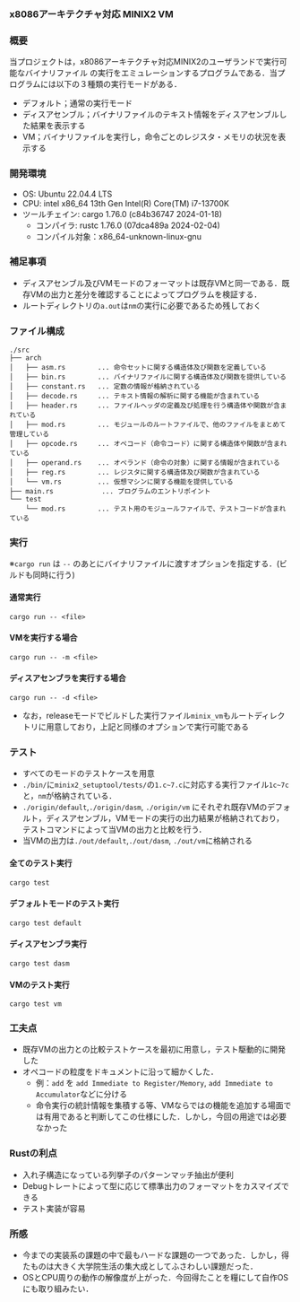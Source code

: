 
### x8086アーキテクチャ対応 MINIX2 VM

### 概要
当プロジェクトは，x8086アーキテクチャ対応MINIX2のユーザランドで実行可能なバイナリファイル
の実行をエミュレーションするプログラムである．当プログラムには以下の３種類の実行モードがある．
- デフォルト；通常の実行モード
- ディスアセンブル；バイナリファイルのテキスト情報をディスアセンブルした結果を表示する
- VM；バイナリファイルを実行し，命令ごとのレジスタ・メモリの状況を表示する


### 開発環境
- OS: Ubuntu 22.04.4 LTS
- CPU: intel x86_64 13th Gen Intel(R) Core(TM) i7-13700K
- ツールチェイン: cargo 1.76.0 (c84b36747 2024-01-18)
    - コンパイラ: rustc 1.76.0 (07dca489a 2024-02-04)
    - コンパイル対象：x86_64-unknown-linux-gnu

### 補足事項
- ディスアセンブル及びVMモードのフォーマットは既存VMと同一である．既存VMの出力と差分を確認することによってプログラムを検証する．
- ルートディレクトリの`a.out`は`nm`の実行に必要であるため残しておく

### ファイル構成 
```
./src
├── arch
│   ├── asm.rs        ... 命令セットに関する構造体及び関数を定義している
│   ├── bin.rs        ... バイナリファイルに関する構造体及び関数を提供している
│   ├── constant.rs   ... 定数の情報が格納されている
│   ├── decode.rs     ... テキスト情報の解析に関する機能が含まれている
│   ├── header.rs     ... ファイルヘッダの定義及び処理を行う構造体や関数が含まれている
│   ├── mod.rs        ... モジュールのルートファイルで、他のファイルをまとめて管理している
│   ├── opcode.rs     ... オペコード（命令コード）に関する構造体や関数が含まれている
│   ├── operand.rs    ... オペランド（命令の対象）に関する情報が含まれている
│   ├── reg.rs        ... レジスタに関する構造体及び関数が含まれている
│   └── vm.rs         ... 仮想マシンに関する機能を提供している
├── main.rs            ... プログラムのエントリポイント
└── test
    └── mod.rs        ... テスト用のモジュールファイルで、テストコードが含まれている
```

### 実行
※`cargo run` は `--` のあとにバイナリファイルに渡すオプションを指定する．(ビルドも同時に行う)

#### 通常実行
```
cargo run -- <file>
```

#### VMを実行する場合
```
cargo run -- -m <file>
```

#### ディスアセンブラを実行する場合
```
cargo run -- -d <file>
```
- なお，releaseモードでビルドした実行ファイル`minix_vm`もルートディレクトリに用意しており，上記と同様のオプションで実行可能である

### テスト
- すべてのモードのテストケースを用意
- `./bin/`に`minix2_setuptool/tests/`の`1.c~7.c`に対応する実行ファイル`1c~7c`と，`nm`が格納されている．
- `./origin/default`,`./origin/dasm`, `./origin/vm` にそれぞれ既存VMのデフォルト，ディスアセンブル，VMモードの実行の出力結果が格納されており，テストコマンドによって当VMの出力と比較を行う．
- 当VMの出力は`./out/default`,`./out/dasm`, `./out/vm`に格納される

#### 全てのテスト実行
```
cargo test
```

#### デフォルトモードのテスト実行
```
cargo test default
```

#### ディスアセンブラ実行
```
cargo test dasm 
```

#### VMのテスト実行
```
cargo test vm
```

### 工夫点
- 既存VMの出力との比較テストケースを最初に用意し，テスト駆動的に開発した
- オペコードの粒度をドキュメントに沿って細かくした．
    - 例：`add` を `add Immediate to Register/Memory`, `add Immediate to Accumulator`などに分ける
    - 命令実行の統計情報を集積する等、VMならではの機能を追加する場面では有用であると判断してこの仕様にした．しかし，今回の用途では必要なかった

### Rustの利点
- 入れ子構造になっている列挙子のパターンマッチ抽出が便利
- Debugトレートによって型に応じて標準出力のフォーマットをカスマイズできる
- テスト実装が容易

### 所感
- 今までの実装系の課題の中で最もハードな課題の一つであった．しかし，得たものは大きく大学院生活の集大成としてふさわしい課題だった．
- OSとCPU周りの動作の解像度が上がった．今回得たことを糧にして自作OSにも取り組みたい．

